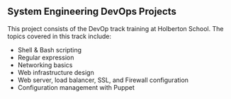 ## System Engineering DevOps Projects
  
This project consists of the DevOp track training at Holberton School. The topics covered in this track include:  
* Shell & Bash scripting  
* Regular expression
* Networking basics
* Web infrastructure design
* Web server, load balancer, SSL, and Firewall configuration
* Configuration management with Puppet
